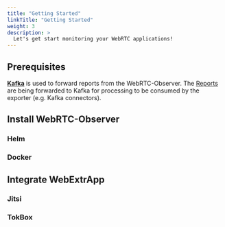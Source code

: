 ```yaml
---
title: "Getting Started"
linkTitle: "Getting Started"
weight: 3
description: >
  Let's get start monitoring your WebRTC applications!
---
```

## Prerequisites

**[Kafka](https://apache.org/kafka)** is used to forward reports from the WebRTC-Observer. 
The [Reports](TODO-Link-to-Reports) are being forwarded to Kafka for processing to be consumed by the exporter (e.g. Kafka connectors).

## Install WebRTC-Observer 

### Helm

### Docker

## Integrate WebExtrApp

### Jitsi

### TokBox